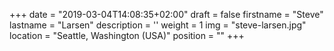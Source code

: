 +++
date = "2019-03-04T14:08:35+02:00"
draft = false
firstname = "Steve"
lastname = "Larsen"
description = ''
weight = 1
img = "steve-larsen.jpg"
location = "Seattle, Washington (USA)"
position = ""
+++
